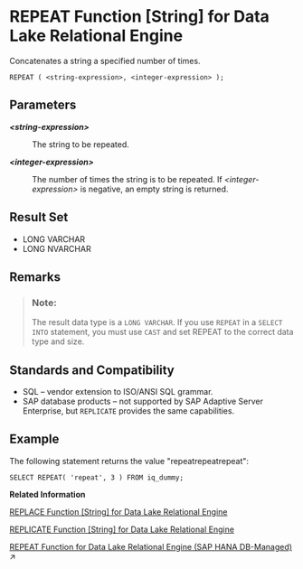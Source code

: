 <!-- loioa579104184f2101598d4cd02edf61346 -->

# REPEAT Function \[String\] for Data Lake Relational Engine

Concatenates a string a specified number of times.



```
REPEAT ( <string-expression>, <integer-expression> );
```



<a name="loioa579104184f2101598d4cd02edf61346__REPEAT_parm1"/>

## Parameters


<dl>
<dt><b>

*<string-expression\>*

</b></dt>
<dd>

The string to be repeated.



</dd><dt><b>

*<integer-expression\>*

</b></dt>
<dd>

The number of times the string is to be repeated. If *<integer-expression\>* is negative, an empty string is returned.



</dd>
</dl>



<a name="loioa579104184f2101598d4cd02edf61346__REPEAT_returs1"/>

## Result Set

-   LONG VARCHAR
-   LONG NVARCHAR



<a name="loioa579104184f2101598d4cd02edf61346__REPEAT_remarks1"/>

## Remarks

> ### Note:  
> The result data type is a `LONG VARCHAR`. If you use `REPEAT` in a `SELECT INTO` statement, you must use `CAST` and set REPEAT to the correct data type and size.



<a name="loioa579104184f2101598d4cd02edf61346__REPEAT_standards1"/>

## Standards and Compatibility

-   SQL – vendor extension to ISO/ANSI SQL grammar.
-   SAP database products – not supported by SAP Adaptive Server Enterprise, but `REPLICATE` provides the same capabilities.



<a name="loioa579104184f2101598d4cd02edf61346__REPEAT_Examples1"/>

## Example

The following statement returns the value "repeatrepeatrepeat":

```
SELECT REPEAT( 'repeat', 3 ) FROM iq_dummy;
```

**Related Information**  


[REPLACE Function \[String\] for Data Lake Relational Engine](replace-function-string-for-data-lake-relational-engine-a579952.md "Replaces all occurrences of a substring with another substring.")

[REPLICATE Function \[String\] for Data Lake Relational Engine](replicate-function-string-for-data-lake-relational-engine-a57a156.md "Concatenates a string a specified number of times.")

[REPEAT Function for Data Lake Relational Engine (SAP HANA DB-Managed)](https://help.sap.com/viewer/a898e08b84f21015969fa437e89860c8/2024_1_QRC/en-US/0248da66d3bf4d7ba425f5b4f20ba6cc.html "Concatenates a string a specified number of times.") :arrow_upper_right:

